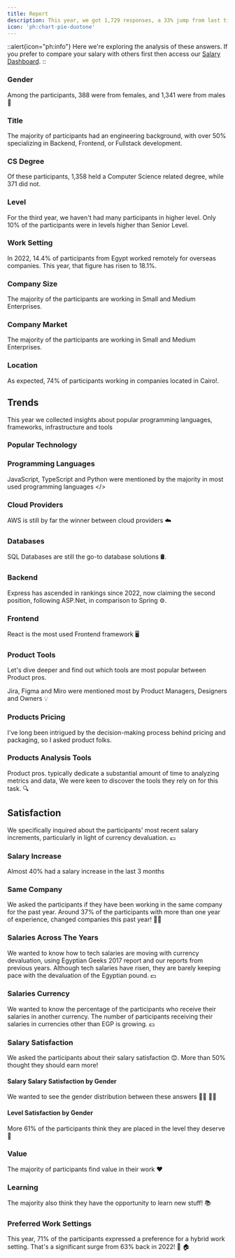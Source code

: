 ```yaml
---
title: Report
description: This year, we got 1,729 responses, a 33% jump from last time when we got around 1,300. About 1,650 were valid, and roughly 1,200 were verified, where participants shared their company names or personal info! 
icon: 'ph:chart-pie-duotone'
---
```


::alert{icon="ph:info"}
  Here we're exploring the analysis of these answers. If you prefer to compare your salary with others first then access our [Salary Dashboard](/2024/dashboard).
::

### Gender

Among the participants, 388 were from females, and 1,341 were from males 🎉

<ContentChartPie 
  :labels='["Male", "Female"]'
  :series='[77.6, 22.4]'>
</ContentChartPie>

### Title

The majority of participants had an engineering background, with over 50% specializing in Backend, Frontend, or Fullstack development.

<ContentChartPie 
  :labels='[
    "Ai & Automation",
    "Backend",
    "CRM Developer",
    "Data Analytics",
    "Data Engineer",
    "Data Scientist",
    "DevOps/SRE/Platform",
    "Embedded Systems",
    "Engineering Manager",
    "Executive",
    "Frontend",
    "Fullstack",
    "Hardware",
    "Mobile",
    "Product Manager",
    "Product Owner",
    "QA/SDET",
    "R&D",
    "Scrum Master",
    "Security/Networks",
    "Systems Architect",
    "Technical Support",
    "UI & UX"
  ]'
  :series='[
    0.9,
    24.2,
    0.4,
    4.3,
    2.7,
    2.8,
    4.6,
    2.7,
    1.2,
    0.5,
    11.5,
    18,
    0.3,
    7.3,
    2.9,
    1.8,
    4.6,
    1.8,
    0.3,
    2,
    0.9,
    2.3,
    2.1
  ]'>
</ContentChartPie>

### CS Degree

Of these participants, 1,358 held a Computer Science related degree, while 371 did not.

<ContentChartPie 
  :labels='["Yes", "No"]'
  :series='[8.5, 21.5]'>
</ContentChartPie>

### Level

For the third year, we haven't had many participants in higher level.
Only 10% of the participants were in levels higher than Senior Level.

<ContentChartPie 
  :labels='[
    "CXO",
    "Director",
    "Group Director",
    "Group Product Manager",
    "Head of Products",
    "Intern",
    "Junior",
    "Manager",
    "Mid-Level",
    "Principal",
    "Senior Manager",
    "Senior Principal",
    "Senior Staff",
    "Senior",
    "Staff",
    "Team Lead",
    "VP"
  ]'
  :series='[
    0.3,
    0.2,
    1.8,
    0.2,
    0.1,
    0.2,
    37.8,
    1.6,
    29.3,
    0.5,
    0.2,
    0.1,
    0.5,
    22.3,
    1.1,
    3.8,
    0.1
  ]'>
</ContentChartPie>

### Work Setting

In 2022, 14.4% of participants from Egypt worked remotely for overseas companies. This year, that figure has risen to 18.1%.

<ContentChartPie 
  :labels='[
    "Hybrid",
    "Office",
    "Relocated",
    "Remote/Abroad",
    "Remote/Egypt"
  ]'
  :series='[
    44,
    16.6,
    2.6,
    18.1,
    18.7
  ]'>
</ContentChartPie>

### Company Size

The majority of the participants are working in Small and Medium Enterprises.

<ContentChartPie 
  :labels='[
    "Large Enterprise / Corporation",
    "SME",
    "Start-up"
  ]'
  :series='[
    33.7,
    34.5,
    31.8
  ]'>
</ContentChartPie>

### Company Market

The majority of the participants are working in Small and Medium Enterprises.

<ContentChartPie 
  :labels='[
    "Global",
    "Local",
    "Regional"
  ]'
  :series='[
    44.1,
    16.5,
    39.4
  ]'>
</ContentChartPie>

### Location

As expected, 74% of participants working in companies located in Cairo!.

<ContentChartPie 
  :labels='[
    "Alexandria",
    "Cairo",
    "No Office in Egypt",
    "Others"
  ]'
  :series='[
    4.9,
    74,
    15.2,
    5.9
  ]'>
</ContentChartPie>

## Trends

This year we collected insights about popular programming languages, frameworks, infrastructure and tools

### **Popular Technology**

### Programming Languages

JavaScript, TypeScript and Python were mentioned by the majority in most used programming languages </>

<ContentChartPie
  :labels='[
    "JavaScript",
    "TypeScript",
    "PHP",
    "Ruby",
    "Python",
    "Java",
    "C#",
    "C/C++",
    "Go",
    "Kotlin",
    "Swift",
    "Dart",
    "Scala",
    "R",
    "Rust"
  ]'
  :series='[
    43.2, 
    31.4,
    8.6,
    3.1,
    30.2,
    18.2,
    16.9,
    6.6,
    4.9,
    4.2,
    3.5,
    2.3,
    0.4,
    0.6,
    0.4
  ]'>
</ContentChartPie>

### Cloud Providers

AWS is still by far the winner between cloud providers ☁️

<ContentChartPie
  :labels='[
    "AWS",
    "Azure",
    "Cloudflare",
    "Firebase",
    "GCP",
    "Self-hosted"
  ]'
  :series='[
    50.7, 
    28.1,
    4.4,
    12.4,
    11.2,
    23
  ]'>
</ContentChartPie>

### Databases

SQL Databases are still the go-to database solutions 🛢.

<ContentChartPie
  :labels='["Postgres", "SQL Server", "Redis", "MongoDB", "SQLite", "MySQL", "Elastic Search", "Oracle", "Firebase"]'
  :series='[36.5, 26.4, 14.7, 25.1, 8.3, 36.4, 10.3, 10.7, 7.6]'>
</ContentChartPie>

### Backend

Express has ascended in rankings since 2022, now claiming the second position, following ASP.Net, in comparison to Spring ⚙️.

<ContentChartPie
  :labels='["Laravel", "ASP.Net", "Spring", "Express", "Flask", "FastAPI", "Django", "Nest.js", "RoR"]'
  :series='[7.9, 17.9, 11.6, 12.1, 5.6, 6, 6.4, 7.5, 3.7]'>
</ContentChartPie>

### Frontend

React is the most used Frontend framework 🖥️

<ContentChartPie
  :labels='["React", "Vue", "Angular", "jQuery", "Next.js"]'
  :series='[26.9, 7.6, 16.4, 5.5, 7.8]'>
</ContentChartPie>

### Product Tools

Let's dive deeper and find out which tools are most popular between Product pros.

Jira, Figma and Miro were mentioned most by Product Managers, Designers and Owners 💡

<ContentChartBar
  horizontal
  x-axis-percentage
  data-label-prefix="%"
  :labels='[
    "Notion",
    "Jira",
    "Figma",
    "Trello",
    "Mero",
    "Hotjar",
    "Confluence",
    "Looker",
    "Power BI",
    "Amplitude",
    "Product Board",
    "Aha",
    "Tableau",
    "Survey Monkey",
    "Typeform",
    "ClickUp",
    "AdobeXD"
  ]'
  :series='[{
    "name": "Percentage",
    "data": [
      24.1,
      75.9,
      63,
      24.1,
      48.1,
      13,
      29.6,
      7,
      4,
      16.7,
      11.1,
      5.6,
      5.6,
      11.1,
      5.6,
      5.6,
      7.4
    ]
  }]'>
</ContentChartBar>

### Products Pricing

I've long been intrigued by the decision-making process behind pricing and packaging, so I asked product folks.

<ContentChartPie 
  :labels='[
    "Product Managers",
    "Executives",
    "Sales & Marketing",
    "RevOps"
  ]'
  :series='[
    15.6,
    43.6,
    35.9,
    5.2
  ]'>
</ContentChartPie>

### Products Analysis Tools

Product pros. typically dedicate a substantial amount of time to analyzing metrics and data, We were keen to discover the tools they rely on for this task. 🔍

<ContentChartPie 
  :labels='[
    "Sheets/Excel",
    "SQL",
    "Programming",
    "Others"
  ]'
  :series='[
    57.1,
    20.6,
    9.1,
    13.2
  ]'>
</ContentChartPie>

## Satisfaction

We specifically inquired about the participants' most recent salary increments, particularly in light of currency devaluation. 💷

### Salary Increase

Almost 40% had a salary increase in the last 3 months

<ContentChartPie 
  :labels='[
    "A new hire",
    "Less than 3 months",
    "Less than 6 months",
    "Less than a year",
    "More than a year"
  ]'
  :series='[
    29.5,
    37.9,
    15.1,
    9.6,
    7.9
  ]'>
</ContentChartPie>

### Same Company

We asked the participants if they have been working in the same company for the past year.
Around 37% of the participants with more than one year of experience, changed companies this past year! 🤝🏼

<ContentChartBarLine
  title='Average Engineering Salaries with 3-5 Years of Experience'
  height='400'
  :labels='["2017", "2021", "2022", "2024"]'
  bar-title='Salary in Thousand (EGP)'
  bar-axis-label-prefix='K'
  :bar-series='[
    {
      "name": "Backend Engineer",
      "data": [14, 18, 20, 57.3]
    },
    {
      "name": "Frontend Engineer",
      "data": [14, 17.3, 18.3, 49.3]
    },
    {
      "name": "Fullstack Engineer",
      "data": [13.3, 16.7, 17.7, 52.8]
    }
  ]'
  line-axis-label-prefix=' EGP'
  :line-series='{
    "name": "USD/EGP Exchange Rate",
    "data": [18, 15, 20, 48]
  }'>
</ContentChartBarLine>

### Salaries Across The Years

We wanted to know how to tech salaries are moving with currency devaluation, using Egyptian Geeks 2017 report and our reports from previous years.
Although tech salaries have risen, they are barely keeping pace with the devaluation of the Egyptian pound. 💵

<ContentChartPie 
  :labels='["Yes", "No"]'
  :series='[62.1, 37.9]'>
</ContentChartPie>

### Salaries Currency

We wanted to know the percentage of the participants who receive their salaries in another currency.
The number of participants receiving their salaries in currencies other than EGP is growing. 💵

<ContentChartPie 
  :labels='["EGP", "Other (e.g. $)", "Hybrid"]'
  :series='[67.7, 28.9, 3.4]'>
</ContentChartPie>

### Salary Satisfaction

We asked the participants about their salary satisfaction 😊. More than 50% thought they should earn more!

<ContentChartPie 
  :labels='["Yes", "I should earn more", "I should earn less", "Not Sure"]'
  :series='[30.3, 54.2, 1.6, 13.9]'>
</ContentChartPie>

#### Salary Salary Satisfaction by Gender

We wanted to see the gender distribution between these answers 👩🏽 👨🏼

<ContentChartBar
  :y-axis-percentage='true'
  :labels='["Yes", "No, I should earn more", "No, I should earn less", "Not sure"]'
  :series='[
    {
      "name": "Male",
      "data": [30.7, 55.3, 1.8, 12.2]
    },
    {
      "name": "Female",
      "data": [27.4, 52.2, 1.4, 18.7]
    }
  ]'>
</ContentChartBar>

#### Level Satisfaction by Gender

More 61% of the participants think they are placed in the level they deserve 🎉

<ContentChartBar
  :y-axis-percentage='true'
  :labels='["Yes", "No, I should be in a higher level more", "No, I should be in a lesser level", "Not sure"]'
  :series='[
    {
      "name": "Male",
      "data": [62.1, 25.6, 3, 9.4]
    },
    {
      "name": "Female",
      "data": [60.7, 22.2, 2, 15.2]
    }
  ]'>
</ContentChartBar>

### Value

The majority of participants find value in their work ❤️

<ContentChartPie 
  :labels='["Yes", "No", "Do not Care. Here for the $"]'
  :series='[69.2, 19.4, 11.4]'>
</ContentChartPie>

### Learning

The majority also think they have the opportunity to learn new stuff! 📚

<ContentChartPie 
  :labels='["Yes", "Sometimes", "No"]'
  :series='[60.4, 29.9, 9.7]'>
</ContentChartPie>

### Preferred Work Settings

This year, 71% of the participants expressed a preference for a hybrid work setting. That's a significant surge from 63% back in 2022! 🏢 🏠

<ContentChartPie 
  :labels='["Office", "Remote", "Hybrid"]'
  :series='[4.1, 24.4, 71.5]'>
</ContentChartPie>
